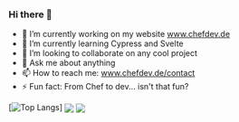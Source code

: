 ### Hi there 👋



- 🔭 I’m currently working on my website www.chefdev.de
- 🌱 I’m currently learning Cypress and Svelte
- 👯 I’m looking to collaborate on any cool project
- 💬 Ask me about anything
- 📫 How to reach me: www.chefdev.de/contact
- ⚡ Fun fact: From Chef to dev... isn't that fun?


[![Top Langs](https://github-readme-stats.vercel.app/api/top-langs/?username=lil-youn)]
<img
  align="center"
  src="https://github-readme-stats.vercel.app/api/?username=lil-youn&theme=dracula&show_icons=true"
/>
<img
  align="center"
  src="https://github-readme-stats.vercel.app/api/top-langs/?username=lil-youn&theme=dracula&show_icons=true"
/>


